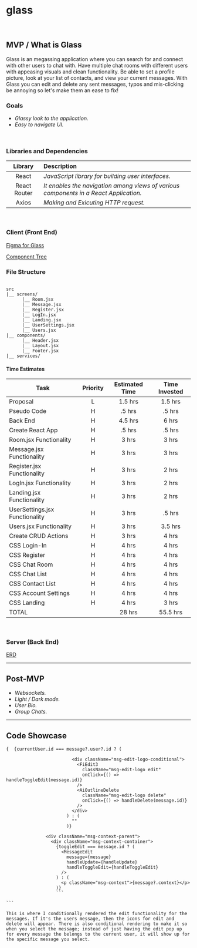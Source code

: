 # glass

<br>

## MVP / What is Glass

Glass is an megassing application where you can search for and connect with other users to chat with. Have multiple chat rooms with different users with appeasing visuals and clean functionality. Be able to set a profile picture, look at your list of contacts, and view your current messages. With Glass you can edit and delete any sent messages, typos and mis-clicking be annoying so let's make them an ease to fix!
<br>

### Goals

- _Glassy look to the application._
- _Easy to navigate UI._

<br>

### Libraries and Dependencies

|   Library    | Description                                                                           |
| :----------: | :------------------------------------------------------------------------------------ |
|    React     | _JavaScript library for building user interfaces._                                    |
| React Router | _It enables the navigation among views of various components in a React Application._ |
|    Axios     | _Making and Exicuting HTTP request._                                                  |

<br>

### Client (Front End)

[Figma for Glass](https://www.figma.com/file/5QyWcwG4sbbL4DShqquetc/Untitled?node-id=0%3A1)

[Component Tree](https://whimsical.com/glass-tree-WpDcwsFnGZh16xJhu1Sy5y)

### File Structure

```structure

src
|__ screens/
      |__ Room.jsx
      |__ Message.jsx
      |__ Register.jsx
      |__ LogIn.jsx
      |__ Landing.jsx
      |__ UserSettings.jsx
      |__ Users.jsx
|__ components/
      |__ Header.jsx
      |__ Layout.jsx
      |__ Footer.jsx
|__ services/

```

#### Time Estimates

| Task                           | Priority | Estimated Time | Time Invested |
| ------------------------------ | :------: | :------------: | :-----------: |
| Proposal                       |    L     |    1.5 hrs     |    1.5 hrs    |
| Pseudo Code                    |    H     |     .5 hrs     |    .5 hrs     |
| Back End                       |    H     |    4.5 hrs     |     6 hrs     |
| Create React App               |    H     |     .5 hrs     |    .5 hrs     |
| Room.jsx Functionality         |    H     |     3 hrs      |     3 hrs     |
| Message.jsx Functionality      |    H     |     3 hrs      |     3 hrs     |
| Register.jsx Functionality     |    H     |     3 hrs      |     2 hrs     |
| LogIn.jsx Functionality        |    H     |     3 hrs      |     2 hrs     |
| Landing.jsx Functionality      |    H     |     3 hrs      |     2 hrs     |
| UserSettings.jsx Functionality |    H     |     3 hrs      |    .5 hrs     |
| Users.jsx Functionality        |    H     |     3 hrs      |    3.5 hrs    |
| Create CRUD Actions            |    H     |     3 hrs      |     4 hrs     |
| CSS Login-In                   |    H     |     4 hrs      |     4 hrs     |
| CSS Register                   |    H     |     4 hrs      |     4 hrs     |
| CSS Chat Room                  |    H     |     4 hrs      |     4 hrs     |
| CSS Chat List                  |    H     |     4 hrs      |     4 hrs     |
| CSS Contact List               |    H     |     4 hrs      |     4 hrs     |
| CSS Account Settings           |    H     |     4 hrs      |     4 hrs     |
| CSS Landing                    |    H     |     4 hrs      |     3 hrs     |
| TOTAL                          |          |     28 hrs     |   55.5 hrs    |

<br>

### Server (Back End)

[ERD](https://app.diagrams.net/)
<br>

---

## Post-MVP

- _Websockets._
- _Light / Dark mode._
- _User Bio._
- _Group Chats._

---

## Code Showcase

````
{  {currentUser.id === message?.user?.id ? (

                         <div className="msg-edit-logo-conditional">
                           <FiEdit3
                             className="msg-edit-logo edit"
                             onClick={() => handleToggleEdit(message.id)}
                           />
                           <AiOutlineDelete
                             className="msg-edit-logo delete"
                             onClick={() => handleDelete(message.id)}
                           />
                         </div>
                       ) : (
                         ""
                       )}

               <div className="msg-context-parent">
                 <div className="msg-context-container">
                   {toggleEdit === message.id ? (
                     <MessageEdit
                       message={message}
                       handleUpdate={handleUpdate}
                       handleToggleEdit={handleToggleEdit}
                     />
                   ) : (
                     <p className="msg-context">{message?.context}</p>
                   )}
                   ```

```

This is where I conditionally rendered the edit functionality for the messages. If it's the users message, then the icons for edit and delete will appear. There is also conditional rendering to make it so when you select the message; instead of just having the edit pop up for every message the belongs to the current user, it will show up for the specific message you select.

````
